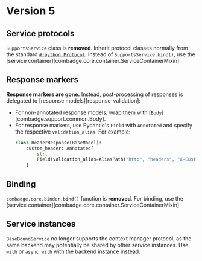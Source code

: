# Version 5

## Service protocols

`SupportsService` class is **removed**. Inherit protocol classes normally from the standard [`#!python Protocol`](https://docs.python.org/3/library/typing.html#typing.Protocol). Instead of `SupportsService.bind()`, use the [service container][combadge.core.container.ServiceContainerMixin].

## Response markers

**Response markers are gone.** Instead, post-processing of responses is delegated to [response models][response-validation]:

- For non-annotated response models, wrap them with [`Body`][combadge.support.common.Body].
- For response markers, use Pydantic's `Field` with `Annotated` and specify the respective `validation_alias`. For example:
  ```python
  class HeaderResponse(BaseModel):
      custom_header: Annotated[
          str,
          Field(validation_alias=AliasPath("http", "headers", "X-Custom")),
      ]
  ```

## Binding

`combadge.core.binder.bind()` function is **removed**. For binding, use the [service container][combadge.core.container.ServiceContainerMixin].

## Service instances

`BaseBoundService` no longer supports the context manager protocol, as the same backend may potentially be shared by other service instances. Use `with` or `async with` with the backend instance instead.
